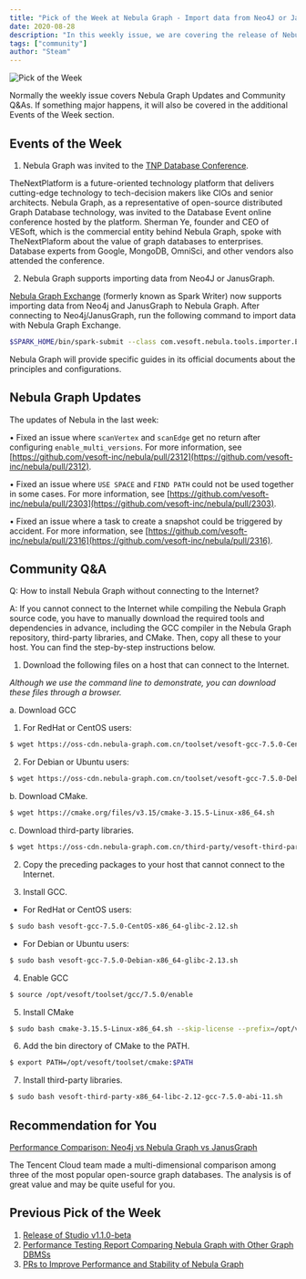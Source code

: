 ```yaml
---
title: "Pick of the Week at Nebula Graph - Import data from Neo4J or JanusGraph to Nebula Graph"
date: 2020-08-28
description: "In this weekly issue, we are covering the release of Nebula Graph Exchange which enables you to import data from Neo4j and JanusGraph to Nebula Graph, and other Nebula Graph updates."
tags: ["community"]
author: "Steam"
---
```


![Pick of the Week](https://user-images.githubusercontent.com/57335825/87520320-a4e20c00-c637-11ea-8053-7222b9c4f00a.png)

Normally the weekly issue covers Nebula Graph Updates and Community Q&As. If something major happens, it will also be covered in the additional Events of the Week section.

## Events of the Week

1. Nebula Graph was invited to the [TNP Database Conference](https://www.nextplatform.com/2020/08/26/the-next-database-platform/).

TheNextPlatform is a future-oriented technology platform that delivers cutting-edge technology to tech-decision makers like CIOs and senior architects. Nebula Graph, as a representative of open-source distributed Graph Database technology, was invited to the Database Event online conference hosted by the platform. Sherman Ye, founder and CEO of VESoft, which is the commercial entity behind Nebula Graph, spoke with TheNextPlaform about the value of graph databases to enterprises. Database experts from Google, MongoDB, OmniSci, and other vendors also attended the conference.

2. Nebula Graph supports importing data from Neo4J or JanusGraph.

[Nebula Graph Exchange](https://github.com/vesoft-inc/nebula-java/tree/master/tools/exchange) (formerly known as Spark Writer) now supports importing data from Neo4j and JanusGraph to Nebula Graph. After connecting to Neo4j/JanusGraph, run the following command to import data with Nebula Graph Exchange.

```bash
$SPARK_HOME/bin/spark-submit --class com.vesoft.nebula.tools.importer.Exchange --master "local[10]" target/exchange-1.0.1.jar -c /path/to/conf/neo4j_application.conf
```

Nebula Graph will provide specific guides in its official documents about the principles and configurations.

## Nebula Graph Updates

The updates of Nebula in the last week:

• Fixed an issue where `scanVertex` and `scanEdge` get no return after configuring `enable_multi_versions`. For more information, see [https://github.com/vesoft-inc/nebula/pull/2312](https://github.com/vesoft-inc/nebula/pull/2312).

• Fixed an issue where `USE SPACE` and `FIND PATH` could not be used together in some cases. For more information, see [https://github.com/vesoft-inc/nebula/pull/2303](https://github.com/vesoft-inc/nebula/pull/2303).

• Fixed an issue where a task to create a snapshot could be triggered by accident. For more information, see [https://github.com/vesoft-inc/nebula/pull/2316](https://github.com/vesoft-inc/nebula/pull/2316).

## Community Q&A

Q: How to install Nebula Graph without connecting to the Internet?

A: If you cannot connect to the Internet while compiling the Nebula Graph source code, you have to manually download the required tools and dependencies in advance, including the GCC compiler in the Nebula Graph repository, third-party libraries, and CMake. Then, copy all these to your host. You can find the step-by-step instructions below.

1. Download the following files on a host that can connect to the Internet.

_Although we use the command line to demonstrate, you can download these files through a browser._

a. Download GCC

1) For RedHat or CentOS users:

```bash
$ wget https://oss-cdn.nebula-graph.com.cn/toolset/vesoft-gcc-7.5.0-CentOS-x86_64-glibc-2.12.sh
```

2) For Debian or Ubuntu users:

```bash
$ wget https://oss-cdn.nebula-graph.com.cn/toolset/vesoft-gcc-7.5.0-Debian-x86_64-glibc-2.13.sh
```

b. Download CMake.

```bash
$ wget https://cmake.org/files/v3.15/cmake-3.15.5-Linux-x86_64.sh
```

c. Download third-party libraries.

```bash
$ wget https://oss-cdn.nebula-graph.com.cn/third-party/vesoft-third-party-x86_64-libc-2.12-gcc-7.5.0-abi-11.sh
```

2. Copy the preceding packages to your host that cannot connect to the Internet.

3. Install GCC.

- For RedHat or CentOS users:

```bash
$ sudo bash vesoft-gcc-7.5.0-CentOS-x86_64-glibc-2.12.sh
```

- For Debian or Ubuntu users:

```bash
$ sudo bash vesoft-gcc-7.5.0-Debian-x86_64-glibc-2.13.sh
```

4. Enable GCC

```bash
$ source /opt/vesoft/toolset/gcc/7.5.0/enable
```

5. Install CMake

```bash
$ sudo bash cmake-3.15.5-Linux-x86_64.sh --skip-license --prefix=/opt/vesoft/toolset/cmake
```

6. Add the bin directory of CMake to the PATH.

```bash
$ export PATH=/opt/vesoft/toolset/cmake:$PATH
```

7. Install third-party libraries.

```bash
$ sudo bash vesoft-third-party-x86_64-libc-2.12-gcc-7.5.0-abi-11.sh
```

## Recommendation for You

[Performance Comparison: Neo4j vs Nebula Graph vs JanusGraph](https://nebula-graph.io/posts/performance-comparison-neo4j-janusgraph-nebula-graph/)

The Tencent Cloud team made a multi-dimensional comparison among three of the most popular open-source graph databases. The analysis is of great value and may be quite useful for you.

## Previous Pick of the Week

1. [Release of Studio v1.1.0-beta](https://nebula-graph.io/posts/nebula-graph-pick-of-the-week-aug-21-2020/)
2. [Performance Testing Report Comparing Nebula Graph with Other Graph DBMSs](https://nebula-graph.io/posts/nebula-graph-pick-of-the-week-aug-14-2020/)
3. [PRs to Improve Performance and Stability of Nebula Graph](https://nebula-graph.io/posts/nebula-graph-pick-of-the-week-aug-7-2020/)